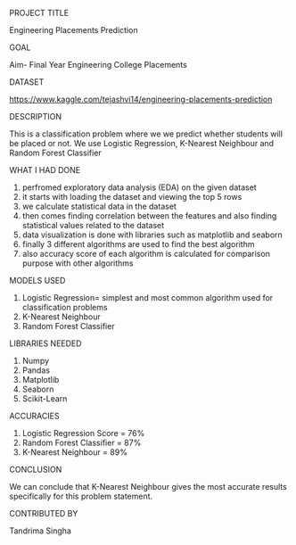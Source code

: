 PROJECT TITLE

Engineering Placements Prediction

GOAL

Aim- Final Year Engineering College Placements

DATASET

https://www.kaggle.com/tejashvi14/engineering-placements-prediction

DESCRIPTION

This is a classification problem where we we predict whether students will be placed or not. We use Logistic Regression, K-Nearest Neighbour and Random Forest Classifier

WHAT I HAD DONE

1. perfromed exploratory data analysis (EDA) on the given dataset
2. it starts with loading the dataset and viewing the top 5 rows
3. we calculate statistical data in the dataset
4. then comes finding correlation between the features and also finding statistical values related to the dataset
5. data visualization is done with libraries such as matplotlib and seaborn
6. finally 3 different algorithms are used to find the best algorithm 
7. also accuracy score of each algorithm is calculated for comparison purpose with other algorithms

MODELS USED

1. Logistic Regression= simplest and most common algorithm used for classification problems
2. K-Nearest Neighbour
3. Random Forest Classifier


LIBRARIES NEEDED

1. Numpy
2. Pandas
3. Matplotlib
4. Seaborn
5. Scikit-Learn

ACCURACIES

1. Logistic Regression Score = 76%
2. Random Forest Classifier = 87%
3. K-Nearest Neighbour = 89%

CONCLUSION

We can conclude that K-Nearest Neighbour gives the most accurate results specifically for this problem statement.

CONTRIBUTED BY

Tandrima Singha
